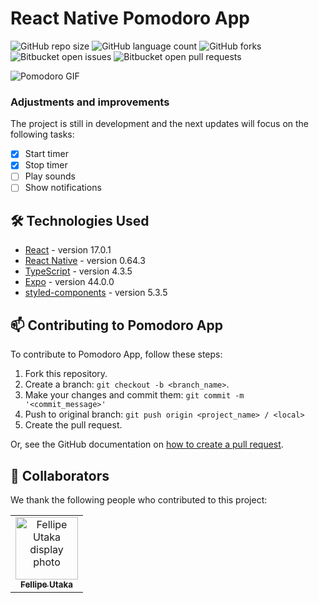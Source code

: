 # React Native Pomodoro App

![GitHub repo size](https://img.shields.io/github/repo-size/fellipeutaka/react-native-pomodoro-app?style=for-the-badge)
![GitHub language count](https://img.shields.io/github/languages/count/fellipeutaka/react-native-pomodoro-app?style=for-the-badge)
![GitHub forks](https://img.shields.io/github/forks/fellipeutaka/react-native-pomodoro-app?style=for-the-badge)
![Bitbucket open issues](https://img.shields.io/bitbucket/issues/fellipeutaka/react-native-pomodoro-app?style=for-the-badge)
![Bitbucket open pull requests](https://img.shields.io/bitbucket/pr-raw/fellipeutaka/react-native-pomodoro-app?style=for-the-badge)

<img src="./doc/demo.gif" alt="Pomodoro GIF">

### Adjustments and improvements

The project is still in development and the next updates will focus on the following tasks:

- [x] Start timer
- [x] Stop timer
- [ ] Play sounds
- [ ] Show notifications

## 🛠 Technologies Used

- [React](https://reactjs.org/) - version 17.0.1
- [React Native](https://reactnative.dev/) - version 0.64.3
- [TypeScript](https://www.typescriptlang.org/) - version 4.3.5
- [Expo](https://docs.expo.dev/) - version 44.0.0
- [styled-components](https://styled-components.com/) - version 5.3.5

## 📫 Contributing to Pomodoro App

To contribute to Pomodoro App, follow these steps:

1. Fork this repository.
2. Create a branch: `git checkout -b <branch_name>`.
3. Make your changes and commit them: `git commit -m '<commit_message>'`
4. Push to original branch: `git push origin <project_name> / <local>`
5. Create the pull request.

Or, see the GitHub documentation on [how to create a pull request](https://help.github.com/en/github/collaborating-with-issues-and-pull-requests/creating-a-pull-request).

## 🤝 Collaborators

We thank the following people who contributed to this project:

<table>
  <tr>
    <td align="center">
      <a href="https://github.com/FellipeUtaka">
        <img src="https://github.com/fellipeutaka.png" width="100px;" alt="Fellipe Utaka display photo"/><br>
        <sub>
          <b>Fellipe Utaka</b>
        </sub>
      </a>
    </td>
  </tr>
</table>
